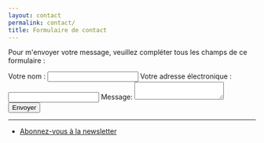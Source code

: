 ```yaml
---
layout: contact
permalink: contact/
title: Formulaire de contact
---
```


<p>Pour m'envoyer votre message, veuillez compléter tous les champs de ce formulaire : </p>

<section id="mailform">
  <form id="contactForm" onSubmit="HandleSubmit(event)">
    <label for="name">Votre nom :</label>
    <input type="text" id="name" name="name" required data-validation-required-message="Entrez votre nom"/>
    <label for="email">Votre adresse électronique :</label>
    <input type="email" id="email" name="email" required data-validation-required-message="votre adresse mail" data-validation-validemail-message="votre adresse n'est pas bonne" />
    <label for="message">Message:</label>
    <textarea name="message" id="message" required maxlength="255" data-validation-minlength-message="5 caractères minimum" minlength="5" data-validation-required-message="merci d'écrire un message"></textarea>
    <button type="submit" id="formsubmit">Envoyer</button>
  </form>
</section>
<p></p>
<section id="feedback" class="rollup"></section>

<hr>

<ul>
		<li><a href="/newsletter/">Abonnez-vous à la newsletter</a></li>
</ul>